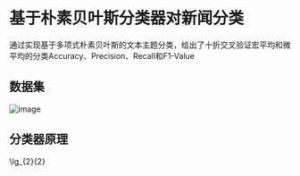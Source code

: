 # 基于朴素贝叶斯分类器对新闻分类
通过实现基于多项式朴素贝叶斯的文本主题分类，给出了十折交叉验证宏平均和微平均的分类Accuracy、Precision、Recall和F1-Value
## 数据集
![image](https://user-images.githubusercontent.com/77225753/144349983-8c62f6f1-ad5f-4baf-8d5b-9879ce42293b.png)
## 分类器原理
\lg_{2}{2} 

